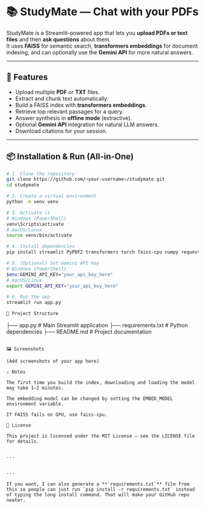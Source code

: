 # 📚 StudyMate — Chat with your PDFs

StudyMate is a Streamlit-powered app that lets you **upload PDFs or text files** and then **ask questions** about them.  
It uses **FAISS** for semantic search, **transformers embeddings** for document indexing, and can optionally use the **Gemini API** for more natural answers.

---

## 🚀 Features
- Upload multiple **PDF** or **TXT** files.
- Extract and chunk text automatically.
- Build a FAISS index with **transformers embeddings**.
- Retrieve top relevant passages for a query.
- Answer synthesis in **offline mode** (extractive).
- Optional **Gemini API** integration for natural LLM answers.
- Download citations for your session.

---

## 📦 Installation & Run (All-in-One)

```bash
# 1. Clone the repository
git clone https://github.com/<your-username>/studymate.git
cd studymate

# 2. Create a virtual environment
python -m venv venv

# 3. Activate it
# Windows (PowerShell)
venv\Scripts\activate
# macOS/Linux
source venv/bin/activate

# 4. Install dependencies
pip install streamlit PyPDF2 transformers torch faiss-cpu numpy requests

# 5. (Optional) Set Gemini API Key
# Windows (PowerShell)
$env:GEMINI_API_KEY="your_api_key_here"
# macOS/Linux
export GEMINI_API_KEY="your_api_key_here"

# 6. Run the app
streamlit run app.py

📂 Project Structure
```
  ├── app.py               # Main Streamlit application
  ├── requirements.txt     # Python dependencies
  ├── README.md            # Project documentation
```

🖼️ Screenshots

(Add screenshots of your app here)

⚠️ Notes

The first time you build the index, downloading and loading the model may take 1–2 minutes.

The embedding model can be changed by setting the EMBED_MODEL environment variable.

If FAISS fails on GPU, use faiss-cpu.

📜 License

This project is licensed under the MIT License — see the LICENSE file for details.


---


---

If you want, I can also generate a **`requirements.txt`** file from this so people can just run `pip install -r requirements.txt` instead of typing the long install command. That will make your GitHub repo neater.
